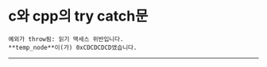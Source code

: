 # c와 cpp의 try catch문
```
예외가 throw됨: 읽기 액세스 위반입니다.
**temp_node**이(가) 0xCDCDCDCD였습니다.
```
-------------
